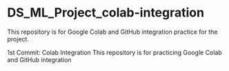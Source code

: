 # DS_ML_Project_colab-integration
This repository is for Google Colab and GitHub integration practice for the project.

1st Commit: Colab Integration This repository is for practicing Google Colab and GitHub integration
